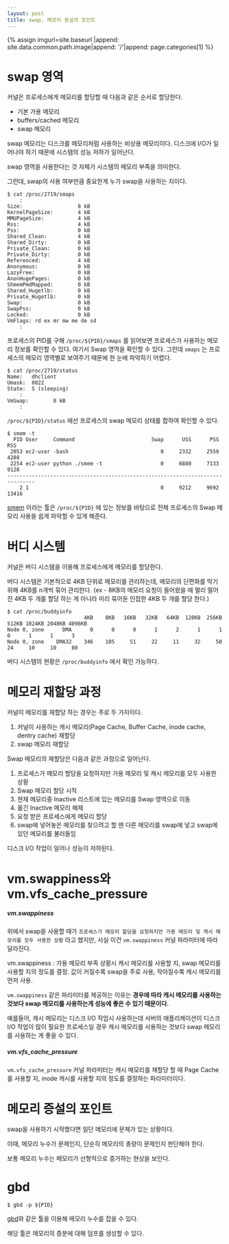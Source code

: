 ```yaml
---
layout: post
title: swap, 메모리 증설의 포인트
---
```


{% assign imgurl=site.baseurl |append: site.data.common.path.image|append: '/'|append: page.categories[1] %} 



# swap 영역

커널은 프로세스에게 메모리를 할당할 때 다음과 같은 순서로 할당한다.

- 기본 가용 메모리
- buffers/cached 메모리 
- swap 메모리

swap 메모리는 디스크를 메모리처럼 사용하는 비상용 메모리이다. 디스크에 I/O가 일어나야 하기 때문에 시스템의 성능 저하가 일어난다. 

swap 영역을 사용한다는 것 자체가 시스템의 메모리 부족을 의미한다. 

그런데, swap의 사용 여부만큼 중요한게 누가 swap을 사용하는 지이다. 



```
$ cat /proc/2719/smaps
	:
Size:                  8 kB
KernelPageSize:        4 kB
MMUPageSize:           4 kB
Rss:                   4 kB
Pss:                   0 kB
Shared_Clean:          4 kB
Shared_Dirty:          0 kB
Private_Clean:         0 kB
Private_Dirty:         0 kB
Referenced:            4 kB
Anonymous:             0 kB
LazyFree:              0 kB
AnonHugePages:         0 kB
ShmemPmdMapped:        0 kB
Shared_Hugetlb:        0 kB
Private_Hugetlb:       0 kB
Swap:                  0 kB
SwapPss:               0 kB
Locked:                0 kB
VmFlags: rd ex mr mw me de sd
	:
```

프로세스의 PID를 구해 `/proc/${PID}/smaps` 를 읽어보면 프로세스가 사용하는 메모리 정보를 확인할 수 있다. 여기서 Swap 영역을 확인할 수 있다. 그런데 `smaps` 는 프로세스의 메모리 영역별로 보여주기 때문에 한 눈에 파악하기 어렵다.

```
$ cat /proc/2719/status
Name:	dhclient
Umask:	0022
State:	S (sleeping)
	:
VmSwap:	       0 kB
	:
```

`/proc/${PID}/status` 에선 프로세스의 swap 메모리 상태를 합하여 확인할 수 있다.



```
$ smem -t
  PID User     Command                         Swap      USS      PSS      RSS
 2053 ec2-user -bash                              0     2332     2559     4288
 2254 ec2-user python ./smem -t                   0     6880     7133     9128
-------------------------------------------------------------------------------
    2 1                                           0     9212     9692    13416
```

[smem](https://www.selenic.com/smem)  이라는 툴은 `/proc/${PID}` 에 있는 정보를 바탕으로 전체 프로세스의 Swap 메모리 사용을 쉽게 파악할 수 있게 해준다.



# 버디 시스템

커널은 버디 시스템을 이용해 프로세스에게 메모리를 할당한다.

버디 시스템은 기본적으로 4KB 단위로 메모리를 관리하는데, 메모리의 단편화를 막기위해 4KB를 n개씩 묶어 관리한다. (ex - 8KB의 메모리 요청이 들어왔을 때 멀리 떨어진 4KB 두 개를 할당 하는 게 아니라 미리 묶어둔 인접한 4KB 두 개를 할당 한다.)

```
$ cat /proc/buddyinfo
                         4KB    8KB   16KB   32KB   64KB  128KB  256KB  512KB 1024KB 2048KB 4096KB
Node 0, zone      DMA      0      0      0      1      2      1      1      0      1      1      3
Node 0, zone    DMA32    346    105     51     22     11     32     50     24     10     10     80
```

버디 시스템의 현황은 `/proc/buddyinfo` 에서 확인 가능하다.





# 메모리 재할당 과정

커널이 메모리를 재할당 하는 경우는 주로 두 가지이다.

1. 커널이 사용하는 캐시 메모리(Page Cache, Buffer Cache, inode cache, dentry cache) 재할당
2. swap 메모리 재할당

Swap 메모리의 재할당은 다음과 같은 과정으로 일어난다.

1. 프로세스가 메모리 할당을 요청하지만 가용 메모리 및 캐시 메모리를 모두 사용한 상황
2. Swap 메모리 할당 시작
3. 현재 메모리중 Inactive 리스트에 있는 메모리를 Swap 영역으로 이동
4. 옮긴 Inactive 메모리 해제
5. 요청 받은 프로세스에게 메모리 할당
6. swap에 넣어놓은 메모리를 찾으려고 할 땐 다른 메모리를 swap에 넣고 swap에 있던 메모리를 불러들임

디스크 I/O 작업이 일어나 성능이 저하된다. 



# vm.swappiness와 vm.vfs_cache_pressure

##### vm.swappiness

위에서 swap을 사용할 때가 `프로세스가 메모리 할당을 요청하지만 가용 메모리 및 캐시 메모리를 모두 사용한 상황` 라고 했지만, 사실 이건 `vm.swappiness` 커널 파라미터에 따라 달라진다. 

vm.swappiness : 가용 메모리 부족 상황시 캐시 메모리를 사용할 지, swap 메모리를 사용할 지의 정도를 결정. 값이 커질수록 swap을 주로 사용, 작아질수록 캐시 메모리를 먼저 사용.

`vm.swappiness` 같은 파리미터를 제공하는 이유는 **경우에 따라 캐시 메모리를 사용하는 것보다 swap 메모리를 사용하는게 성능에 좋은 수 있기 때문이다.** 

예를들어, 캐시 메모리는 디스크 I/O 작업시 사용하는데 서버의 애플리케이션이 디스크 I/O 작업이 많이 필요한 프로세스일 경우 캐시 메모리를 사용하는 것보다 swap 메모리를 사용하는 게 좋을 수 있다.



##### vm.vfs_cache_pressure

`vm.vfs_cache_pressure` 커널 파라미터는 캐시 메모리를 재할당 할 때 Page Cache를 사용할 지, inode 캐시를 사용할 지의 정도를 결정하는 파라미터이다. 



# 메모리 증설의 포인트

swap을 사용하기 시작했다면 일단 메모리에 문제가 있는 상황이다. 

이때, 메모리 누수가 문제인지, 단순히 메모리의 총량이 문제인지 판단해야 한다.

보통 메모리 누수는 메모리가 선형적으로 증가하는 현상을 보인다. 



# gbd

```
$ gbd -p ${PID}
```

[gbd](https://www.gnu.org/software/gdb/)와 같은 툴을 이용해 메모리 누수를 잡을 수 있다. 

해당 툴은 메모리의 증분에 대해 덤프를 생성할 수 있다. 





